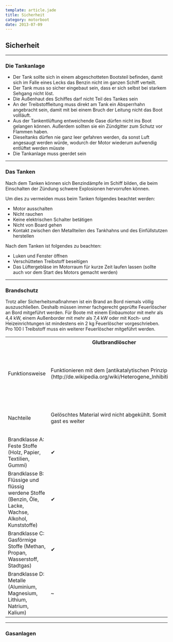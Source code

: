 ```yaml
---
template: article.jade
title: Sicherheit
category: motorboot
date: 2013-07-09
---
```

## Sicherheit

---

### Die Tankanlage

- Der Tank sollte sich in einem abgeschotteten Bootsteil befinden, damit sich im Falle
    eines Lecks das Benzin nicht im ganzen Schiff verteilt.
- Der Tank muss so sicher eingebaut sein, dass er sich selbst bei starkem Sehgang nicht löst.
- Die Außenhaut des Schiffes darf nicht Teil des Tankes sein
- An der Treibstoffleitung muss direkt am Tank ein Absperrhahn angebracht sein, damit
    mit bei einem Bruch der Leitung nicht das Boot vollläuft.
- Aus der Tankentlüftung entweichende Gase dürfen nicht ins Boot gelangen können.
    Außerdem sollten sie ein Zündgitter zum Schutz vor Flammen haben.
- Dieseltanks dürfen nie ganz leer gefahren werden, da sonst Luft angesaugt werden würde, wodurch der Motor
    wiederum aufwendig entlüftet werden müsste
- Die Tankanlage muss geerdet sein

---

### Das Tanken

Nach dem Tanken können sich Benzindämpfe im Schiff bilden, die beim Einschalten der Zündung
schwere Explosionen hervorrufen können.

Um dies zu vermeiden muss beim Tanken folgendes beachtet werden:

- Motor ausschalten
- Nicht rauchen
- Keine elektrischen Schalter betätigen
- Nicht von Board gehen
- Kontakt zwischen den Metallteilen des Tankhahns und des Einfüllstutzen herstellen

Nach dem Tanken ist folgendes zu beachten:

- Luken und Fenster öffnen
- Verschütteten Treibstoff beseitigen
- Das Lüftergebläse im Motorraum für kurze Zeit laufen lassen (sollte auch vor dem Start des Motors gemacht
  werden)

---

### Brandschutz

Trotz aller Sicherheitsmaßnahmen ist ein Brand an Bord niemals völlig auszuschließen.
Deshalb müssen immer fachgerecht geprüfte Feuerlöscher an Bord mitgeführt werden.
Für Boote mit einem Einbaumotor mit mehr als 4,4 kW, einem Außenborder mit mehr als 7,4 kW
oder mit Koch- und Heizeinrichtungen ist mindestens ein 2 kg Feuerlöscher vorgeschrieben.
Pro 100 l Treibstoff muss ein weiterer Feuerlöscher mitgeführt werden.

<table>
  <tr>
    <th><p></p></th>
    <th>Glutbrandlöscher</th>
    <th>Schaumlöscher</th>
    <th>CO<sub>2</sub>-Löscher</th>
  </tr>
  <tr>
    <td>Funktionsweise</td>
    <td>Funktionieren mit dem [antikatalytischen
      Prinzip](http://de.wikipedia.org/wiki/Heterogene_Inhibition).
    </td>
    <td>Die geschlossene Oberfläche verhindert ein erneutes Nachzünden und kühlt den Brandherd ab.</td>
    <td>Verdrängt den für ein Feuer nötigen Sauerstoff und funktioniert somit rückstandsfrei.</td>
  </tr>
  <tr>
    <td>Nachteile</td>
    <td>Gelöschtes Material wird nicht abgekühlt. Somit gast es weiter</td>
    <td>Es bleiben Rückstände</td>
    <td>Gefahr einer CO<sub>2</sub>-Vergiftung in kleinen Räumen</td>
  </tr>
  <tr>
    <td>Brandklasse A: Feste Stoffe (Holz, Papier, Textilien, Gummi)</td>
    <td>✔</td>
    <td>✔</td>
    <td></td>
  </tr>
  <tr>
    <td>Brandklasse B: Flüssige und flüssig werdene Stoffe
        (Benzin, Öle, Lacke, Wachse, Alkohol, Kunststoffe)
    </td>
    <td>✔</td>
    <td>✔</td>
    <td>✔</td>
  </tr>
  <tr>
    <td>Brandklasse C: Gasförmige Stoffe
        (Methan, Propan, Wasserstoff, Stadtgas)</td>
    <td>✔</td>
    <td></td>
    <td></td>
  </tr>
  <tr>
    <td>Brandklasse D: Metalle
        (Aluminium, Magnesium, Lithium, Natrium, Kalium)
    </td>
    <td>~</td>
    <td></td>
    <td></td>
  </tr>
</table>

---

### Gasanlagen
